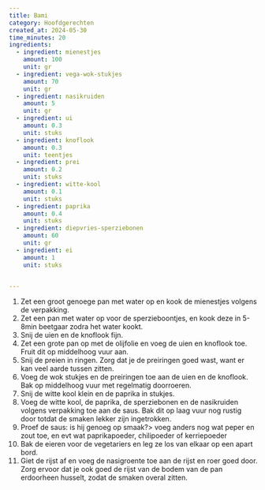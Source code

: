 ```yaml
---
title: Bami
category: Hoofdgerechten
created_at: 2024-05-30
time_minutes: 20
ingredients:
  - ingredient: mienestjes
    amount: 100
    unit: gr
  - ingredient: vega-wok-stukjes
    amount: 70
    unit: gr
  - ingredient: nasikruiden
    amount: 5
    unit: gr
  - ingredient: ui
    amount: 0.3
    unit: stuks
  - ingredient: knoflook
    amount: 0.3
    unit: teentjes
  - ingredient: prei
    amount: 0.2
    unit: stuks
  - ingredient: witte-kool
    amount: 0.1
    unit: stuks
  - ingredient: paprika
    amount: 0.4
    unit: stuks
  - ingredient: diepvries-sperziebonen
    amount: 60
    unit: gr
  - ingredient: ei
    amount: 1
    unit: stuks
  

---
```

1. Zet een groot genoege pan met water op en kook de mienestjes volgens de verpakking.
2. Zet een pan met water op voor de sperzieboontjes, en kook deze in 5-8min beetgaar zodra het water kookt.
3. Snij de uien en de knoflook fijn.
4. Zet een grote pan op met de olijfolie en voeg de uien en knoflook toe. Fruit dit op middelhoog vuur aan.
5. Snij de preien in ringen. Zorg dat je de preiringen goed wast, want er kan veel aarde tussen zitten.
6. Voeg de wok stukjes en de preiringen toe aan de uien en de knoflook. Bak op middelhoog vuur met regelmatig doorroeren.
7. Snij de witte kool klein en de paprika in stukjes.
8. Voeg de witte kool, de paprika, de sperziebonen en de nasikruiden volgens verpakking toe aan de saus. Bak dit op laag vuur nog rustig door totdat de smaken lekker zijn ingetrokken.
9. Proef de saus: is hij genoeg op smaak?> voeg anders nog wat peper en zout toe, en evt wat paprikapoeder, chilipoeder of kerriepoeder
10. Bak de eieren voor de vegetariers en leg ze los van elkaar op een apart bord.
11. Giet de rijst af en voeg de nasigroente toe aan de rijst en roer goed door. Zorg ervoor dat je ook goed de rijst van de bodem van de pan erdoorheen husselt, zodat de smaken overal zitten.